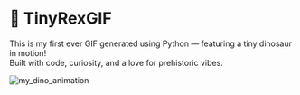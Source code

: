 # 🦖 TinyRexGIF

This is my first ever GIF generated using Python — featuring a tiny dinosaur in motion!  
Built with code, curiosity, and a love for prehistoric vibes.

![my_dino_animation](https://github.com/user-attachments/assets/8a44486a-7d55-44b6-9450-36c9211619b4)
